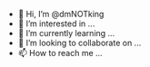 - 👋 Hi, I’m @dmNOTking
- 👀 I’m interested in ...
- 🌱 I’m currently learning ...
- 💞️ I’m looking to collaborate on ...
- 📫 How to reach me ...

<!---
dmNOTking/dmNOTking is a ✨ special ✨ repository because its `README.md` (this file) appears on your GitHub profile.
You can click the Preview link to take a look at your changes.
--->
